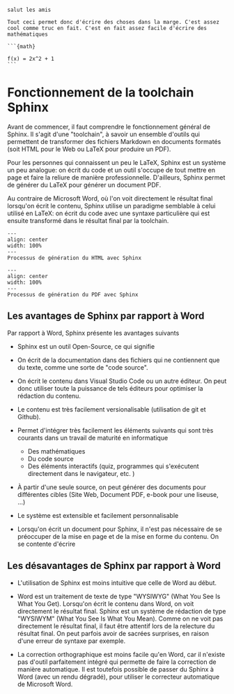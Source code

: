 ````{sidebar} Attention les vélos

salut les amis

Tout ceci permet donc d'écrire des choses dans la marge. C'est assez cool comme truc en fait. C'est en fait assez facile d'écrire des mathématiques

```{math}

f(x) = 2x^2 + 1
```
````

# Fonctionnement de la toolchain Sphinx

Avant de commencer, il faut comprendre le fonctionnement général de Sphinx. Il
s'agit d'une "toolchain", à savoir un ensemble d'outils qui permettent de
transformer des fichiers Markdown en documents formatés (soit HTML pour le Web
ou LaTeX pour produire un PDF).

Pour les personnes qui connaissent un peu le LaTeX, Sphinx est un système un peu
analogue: on écrit du code et un outil s'occupe de tout mettre en page et faire
la reliure de manière professionnelle. D'ailleurs, Sphinx permet de générer du
LaTeX pour générer un document PDF.

Au contraire de Microsoft Word, où l'on voit directement le résultat final
lorsqu'on écrit le contenu, Sphinx utilise un paradigme semblable à celui
utilisé en LaTeX: on écrit du code avec une syntaxe particulière qui est ensuite
transformé dans le résultat final par la toolchain.

```{figure} figures/make-html.png
---
align: center
width: 100%
---
Processus de génération du HTML avec Sphinx
```

```{figure} figures/make-tmpdf.png
---
align: center
width: 100%
---
Processus de génération du PDF avec Sphinx
```

## Les avantages de Sphinx par rapport à Word

Par rapport à Word, Sphinx présente les avantages suivants

- Sphinx est un outil Open-Source, ce qui signifie

- On écrit de la documentation dans des fichiers qui ne contiennent que du
  texte, comme une sorte de "code source".

- On écrit le contenu dans Visual Studio Code ou un autre éditeur. On peut donc
  utiliser toute la puissance de tels éditeurs pour optimiser la rédaction du contenu.

- Le contenu est très facilement versionalisable (utilisation de git et Github).

- Permet d'intégrer très facilement les éléments suivants qui sont très courants
  dans un travail de maturité en informatique

  - Des mathématiques
  - Du code source
  - Des éléments interactifs (quiz, programmes qui s'exécutent directement dans
    le navigateur, etc. )

- À partir d'une seule source, on peut générer des documents pour différentes
  cibles (Site Web, Document PDF, e-book pour une liseuse, ...)

- Le système est extensible et facilement personnalisable

- Lorsqu'on écrit un document pour Sphinx, il n'est pas nécessaire de se
  préoccuper de la mise en page et de la mise en forme du contenu. On se
  contente d'écrire

## Les désavantages de Sphinx par rapport à Word

- L'utilisation de Sphinx est moins intuitive que celle de Word au début.

- Word est un traitement de texte de type "WYSIWYG" (What You See Is What You
  Get). Lorsqu'on écrit le contenu dans Word, on voit directement le résultat
  final. Sphinx est un système de rédaction de type "WYSIWYM" (What You See Is
  What You Mean). Comme on ne voit pas directement le résultat final, il faut
  être attentif lors de la relecture du résultat final. On peut parfois avoir de sacrées surprises, en raison d'une erreur de syntaxe par exemple.

- La correction orthographique est moins facile qu'en Word, car il n'existe pas
  d'outil parfaitement intégré qui permette de faire la correction de manière
  automatique. Il est toutefois possible de passer du Sphinx à Word (avec un rendu dégradé), pour utiliser le correcteur automatique de Microsoft Word.
